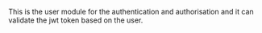 This is the user module for the authentication and authorisation and it can validate the jwt token based on the user.
